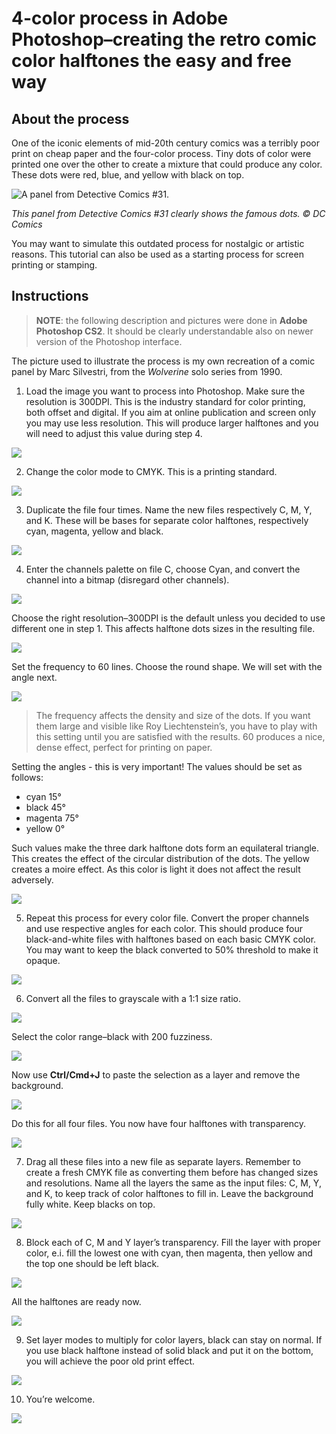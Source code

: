 # 4-color process in Adobe Photoshop&ndash;creating the retro comic color halftones the easy and free way

## About the process

One of the iconic elements of mid-20th century comics was a terribly poor print on cheap paper and the four-color process. Tiny dots of color were printed one over the other to create a mixture that could produce any color. These dots were red, blue, and yellow with black on top.

![A panel from *Detective Comics* #31.](4cp/4CP_view.jpg)

*This panel from Detective Comics #31 clearly shows the famous dots. © DC Comics*

You may want to simulate this outdated process for nostalgic or artistic reasons. This tutorial can also be used as a starting process for screen printing or stamping.

## Instructions

> **NOTE**: the following description and pictures were done in **Adobe Photoshop CS2**. It should be clearly understandable also on newer version of the Photoshop interface.

The picture used to illustrate the process is my own recreation of a comic panel by Marc Silvestri, from the *Wolverine* solo series from 1990.

1. Load the image you want to process into Photoshop. Make sure the resolution is 300DPI. This is the industry standard for color printing, both offset and digital. If you aim at online publication and screen only you may use less resolution. This will produce larger halftones and you will need to adjust this value during step 4.

![](4cp/4CP_01.png)

2. Change the color mode to CMYK. This is a printing standard.

![](4cp/4CP_02.png)

3. Duplicate the file four times. Name the new files respectively C, M, Y, and K. These will be bases for separate color halftones, respectively cyan, magenta, yellow and black.

![](4cp/4CP_03.png)

4. Enter the channels palette on file C, choose Cyan, and convert the channel into a bitmap (disregard other channels).

![](4cp/4CP_04a.png)

Choose the right resolution&ndash;300DPI is the default unless you decided to use different one in step 1. This affects halftone dots sizes in the resulting file.

![](4cp/4CP_04b.png)

Set the frequency to 60 lines. Choose the round shape. We will set with the angle next.

![](4cp/4CP_04c.png)

> The frequency affects the density and size of the dots. If you want them large and visible like Roy Liechtenstein’s, you have to play with this setting until you are satisfied with the results. 60 produces a nice, dense effect, perfect for printing on paper.

Setting the angles - this is very important! The values should be set as follows:

* cyan 15°
* black 45°
* magenta 75°
* yellow 0°

Such values make the three dark halftone dots form an equilateral triangle. This creates the effect of the circular distribution of the dots. The yellow creates a moire effect. As this color is light it does not affect the result adversely.

![](4cp/4CP_04d.png)

5. Repeat this process for every color file. Convert the proper channels and use respective angles for each color. This should produce four black-and-white files with halftones based on each basic CMYK color. You may want to keep the black converted to 50% threshold to make it opaque.

![](4cp/4CP_05.png)

6. Convert all the files to grayscale with a 1:1 size ratio.

![](4cp/4CP_06a.png)

Select the color range&ndash;black with 200 fuzziness.

![](4cp/4CP_06b.png)

Now use **Ctrl/Cmd+J** to paste the selection as a layer and remove the background.

![](4cp/4CP_06c.png)

Do this for all four files. You now have four halftones with transparency.

![](4cp/4CP_06d.png)

7. Drag all these files into a new file as separate layers. Remember to create a fresh CMYK file as converting them before has changed sizes and resolutions. Name all the layers the same as the input files: C, M, Y, and K, to keep track of color halftones to fill in. Leave the background fully white. Keep blacks on top.

![](4cp/4CP_07.png)

8. Block each of C, M and Y layer’s transparency. Fill the layer with proper color, e.i. fill the lowest one with cyan, then magenta, then yellow and the top one should be left black.

![](4cp/4CP_08a.png)

All the halftones are ready now.

![](4cp/4CP_08b.png)

9. Set layer modes to multiply for color layers, black can stay on normal. If you use black halftone instead of solid black and put it on the bottom, you will achieve the poor old print effect.

![](4cp/4CP_09.png)

10.  You’re welcome.

![](4cp/4CP_10.png)
